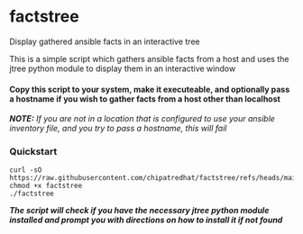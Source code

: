 # factstree
Display gathered ansible facts in an interactive tree

This is a simple script which gathers ansible facts from a host and uses the jtree python module to display them in an interactive window

#### Copy this script to your system, make it executeable, and optionally pass a hostname if you wish to gather facts from a host other than localhost
***NOTE:*** *If you are not in a location that is configured to use your ansible inventory file, and you try to pass a hostname, this will fail*

### Quickstart
```
curl -sO https://raw.githubusercontent.com/chipatredhat/factstree/refs/heads/main/factstree
chmod +x factstree
./factstree
```

***The script will check if you have the necessary jtree python module installed and prompt you with directions on how to install it if not found***

